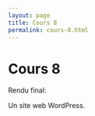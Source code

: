 ```yaml
---
layout: page
title: Cours 8
permalink: cours-8.html
---
```


# Cours 8

Rendu final:

Un site web WordPress.
